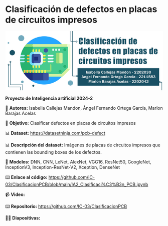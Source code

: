 # Clasificación de defectos en placas de circuitos impresos

![Image text](https://github.com/IC-03/ClasificacionPCB/blob/main/bannerIA2-pcb.jpg)

**Proyecto de Inteligencia artificial 2024-2**

📌 **Autores:** Isabella Callejas Mandon, Ángel Fernando Ortega García, Marlon Barajas Acelas

📌 **Objetivo:** Clasificar defectos en placas de circuitos impresos

📊 **Dataset:** https://datasetninja.com/pcb-defect 

📊 **Descripción del dataset:** Imágenes de placas de circuitos impresos que contienen las bounding boxes de los defectos.

🤖 **Modelos:** DNN, CNN, LeNet, AlexNet, VGG16, ResNet50, GoogleNet, InceptionV3, Inception-ResNet-V2, Xception, DenseNet

⌨️ **Enlace al código:** https://github.com/IC-03/ClasificacionPCB/blob/main/IA2_Clasificaci%C3%B3n_PCB.ipynb

📹 **Video:**

⌨️ **Repositorio:** https://github.com/IC-03/ClasificacionPCB

👨‍🏫 **Diapositivas:**
